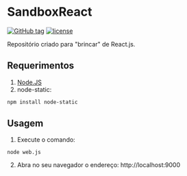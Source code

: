 # SandboxReact

[![GitHub tag](https://img.shields.io/github/tag/gustavosotnas/SandboxReact.svg?label=version)](https://github.com/gustavosotnas/SandboxReact/releases/latest)
[![license](https://img.shields.io/github/license/gustavosotnas/SandboxReact.svg)](./LICENSE)

Repositório criado para "brincar" de React.js.

Requerimentos
-------------
1. [Node.JS](https://nodejs.org)
2. node-static:
```sh
npm install node-static
```

Usagem
------
1. Execute o comando:
```
node web.js
```
2. Abra no seu navegador o endereço: http://localhost:9000

